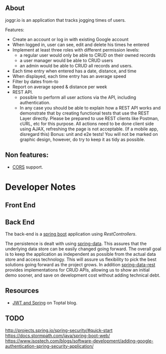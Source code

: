 About
-----

joggr.io is an application that tracks jogging times of users.

Features:
 - Create an account or log in with existing Google account 
 - When logged in, user can see, edit and delete his times he entered
 - Implement at least three roles with different permission levels: 
     - a regular user would only be able to CRUD on their owned records
     - a user manager would be able to CRUD users
     - an admin would be able to CRUD all records and users.
- Each time entry when entered has a date, distance, and time
- When displayed, each time entry has an average speed
- Filter by dates from-to
- Report on average speed & distance per week
- REST API. 
  - possible to perform all user actions via the API, including authentication.
  -  In any case you should be able to explain how a REST API works and demonstrate that by creating functional tests that use the REST Layer directly. Please be prepared to use REST clients like Postman, cURL, etc for this purpose.
All actions need to be done client side using AJAX, refreshing the page is not acceptable. (If a mobile app, disregard this)
Bonus: unit and e2e tests!
You will not be marked on graphic design, however, do try to keep it as tidy as possible.

Non features:
-------------

- [CORS](https://developer.mozilla.org/en-US/docs/Web/HTTP/Access_control_CORS) support.

Developer Notes
===============

Front End
---------

Back End
--------

The back-end is a [spring boot](https://spring.io/guides/gs/spring-boot/) application
using _RestControllers_. 

The persistence is dealt with using [spring-data](http://projects.spring.io/spring-data/).
This assures that the underlying data store can be easily changed going forward. 
The overall goal is to keep the application as independent as possible from the actual data store and access technology. 
This will assure us flexibility to pick the best solutions going forward as the project grows.
In addition [spring-data-rest](http://projects.spring.io/spring-data-rest/) provides implementations for CRUD APIs,
allowing us to show an initial demo sooner, and save on development cost without adding technical debt. 

Resources
---------

- [JWT and Spring](https://www.toptal.com/java/rest-security-with-jwt-spring-security-and-java) on Toptal blog.

TODO
----

http://projects.spring.io/spring-security/#quick-start
https://docs.stormpath.com/java/spring-boot-web/
https://www.isostech.com/blogs/software-development/adding-google-authentication-spring-security-application/

